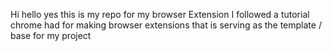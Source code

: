 Hi hello yes this is my repo for my browser Extension
I followed a tutorial chrome had for making browser extensions that is serving as the template / base for my project
